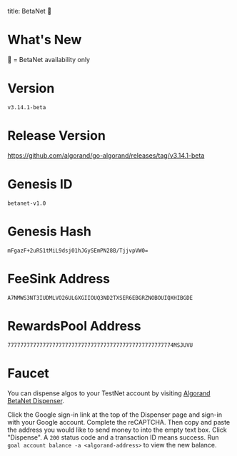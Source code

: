 title: BetaNet 🔷
# What's New

🔷 = BetaNet availability only

# Version
`v3.14.1-beta`

# Release Version
https://github.com/algorand/go-algorand/releases/tag/v3.14.1-beta

# Genesis ID
`betanet-v1.0`

# Genesis Hash
`mFgazF+2uRS1tMiL9dsj01hJGySEmPN28B/TjjvpVW0=`

# FeeSink Address
`A7NMWS3NT3IUDMLVO26ULGXGIIOUQ3ND2TXSER6EBGRZNOBOUIQXHIBGDE`

# RewardsPool Address
`7777777777777777777777777777777777777777777777777774MSJUVU`

# Faucet

You can dispense algos to your TestNet account by visiting [Algorand BetaNet Dispenser](https://bank.betanet.algodev.network/).

Click the Google sign-in link at the top of the Dispenser page and sign-in with your Google account. Complete the reCAPTCHA. Then copy and paste the address you would like to send money to into the empty text box. Click "Dispense". A `200` status code and a transaction ID means success. Run `goal account balance -a <algorand-address>` to view the new balance.



